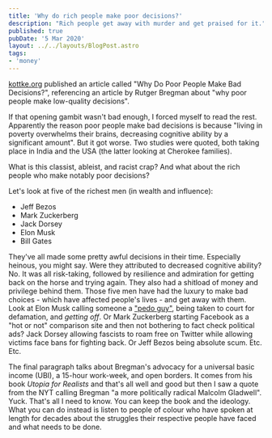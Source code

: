 ```yaml
---
title: 'Why do rich people make poor decisions?'
description: "Rich people get away with murder and get praised for it."
published: true
pubDate: '5 Mar 2020'
layout: ../../layouts/BlogPost.astro
tags:
- 'money'
---
```


[kottke.org](https://kottke.org/20/03/why-do-poor-people-make-bad-decisions) published an article called "Why Do Poor People Make Bad Decisions?", referencing an article by Rutger Bregman about "why poor people make low-quality decisions".

If that opening gambit wasn't bad enough, I forced myself to read the rest. Apparently the reason poor people make bad decisions is because "living in poverty overwhelms their brains, decreasing cognitive ability by a significant amount". But it got worse. Two studies were quoted, both taking place in India and the USA (the latter looking at Cherokee families).

What is this classist, ableist, and racist crap? And what about the rich people who make notably poor decisions?

Let's look at five of the richest men (in wealth and influence):

* Jeff Bezos
* Mark Zuckerberg
* Jack Dorsey
* Elon Musk
* Bill Gates

They've all made some pretty awful decisions in their time. Especially heinous, you might say. Were they attributed to decreased cognitive ability? No. It was all risk-taking, followed by resilience and admiration for getting back on the horse and trying again. They also had a shitload of money and privilege behind them. Those five men have had the luxury to make bad choices - which have affected people's lives - and get away with them. Look at Elon Musk calling someone a ["pedo guy"](https://www.cnbc.com/2019/12/06/unsworth-vs-musk-pedo-guy-defamation-trial-verdict.html), being taken to court for defamation, and _getting off_. Or Mark Zuckerberg starting Facebook as a "hot or not" comparison site and then not bothering to fact check political ads? Jack Dorsey allowing fascists to roam free on Twitter while allowing victims face bans for fighting back. Or Jeff Bezos being absolute scum. Etc. Etc.

The final paragraph talks about Bregman's advocacy for a universal basic income (UBI), a 15-hour work-week, and open borders. It comes from his book _Utopia for Realists_ and that's all well and good but then I saw a quote from the NYT calling Bregman "a more politically radical Malcolm Gladwell". Yuck. That's all I need to know. You can keep the book and the ideology. What you can do instead is listen to people of colour who have spoken at length for decades about the struggles their respective people have faced and what needs to be done.